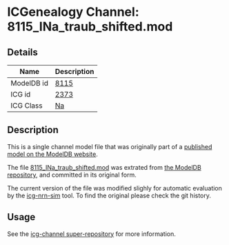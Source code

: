 # ICGenealogy Channel: 8115\_INa\_traub\_shifted.mod

## Details

Name | Description
---- | -----------
ModelDB id | [8115](http://senselab.med.yale.edu/ModelDB/ShowModel.cshtml?model=8115)
ICG id | [2373](http://icg.neurotheory.ox.ac.uk/channels/2/2373)
ICG Class | [Na](http://icg.neurotheory.ox.ac.uk/channels/2)

## Description

This is a single channel model file that was originally part of a [published model on the ModelDB website](http://senselab.med.yale.edu/ModelDB/ShowModel.cshtml?model=8115).


The file [8115\_INa\_traub\_shifted.mod](8115_INa_traub_shifted.mod) was extrated from [the ModelDB repository](http://senselab.med.yale.edu/ModelDB/ShowModel.cshtml?model=8115), and committed in its original form.

The current version of the file was modified slighly for automatic evaluation by the [icg-nrn-sim](https://github.com/icgenealogy/icg-nrn-sim) tool. To find the original please check the git history.


## Usage

See the [icg-channel super-repository](https://github.com/icgenealogy/icg-channels) for more information.